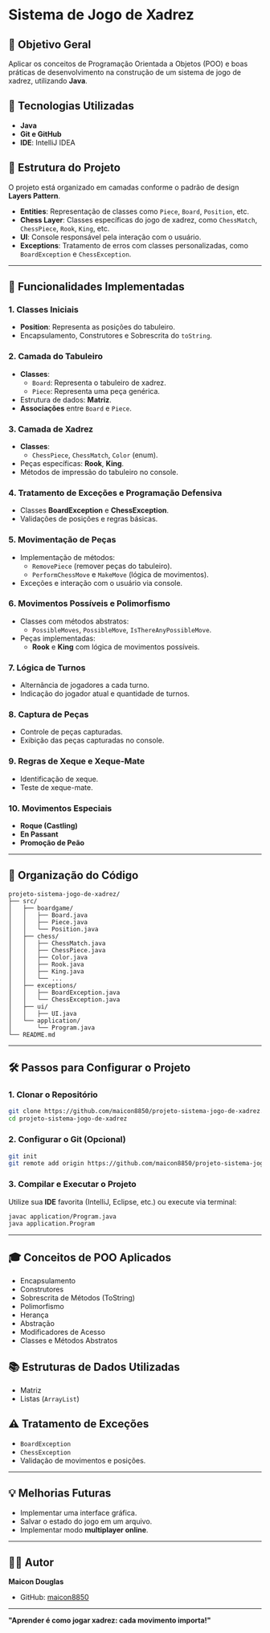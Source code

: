 # Sistema de Jogo de Xadrez

## 📌 **Objetivo Geral**
Aplicar os conceitos de Programação Orientada a Objetos (POO) e boas práticas de desenvolvimento na construção de um sistema de jogo de xadrez, utilizando **Java**.

## 🚀 **Tecnologias Utilizadas**
- **Java**
- **Git e GitHub**
- **IDE**: IntelliJ IDEA

## 📝 **Estrutura do Projeto**
O projeto está organizado em camadas conforme o padrão de design **Layers Pattern**.

- **Entities**: Representação de classes como `Piece`, `Board`, `Position`, etc.
- **Chess Layer**: Classes específicas do jogo de xadrez, como `ChessMatch`, `ChessPiece`, `Rook`, `King`, etc.
- **UI**: Console responsável pela interação com o usuário.
- **Exceptions**: Tratamento de erros com classes personalizadas, como `BoardException` e `ChessException`.

---

## 🎯 **Funcionalidades Implementadas**

### 1. **Classes Iniciais**
- **Position**: Representa as posições do tabuleiro.
- Encapsulamento, Construtores e Sobrescrita do `toString`.

### 2. **Camada do Tabuleiro**
- **Classes**:
  - `Board`: Representa o tabuleiro de xadrez.
  - `Piece`: Representa uma peça genérica.
- Estrutura de dados: **Matriz**.
- **Associações** entre `Board` e `Piece`.

### 3. **Camada de Xadrez**
- **Classes**:
  - `ChessPiece`, `ChessMatch`, `Color` (enum).
- Peças específicas: **Rook**, **King**.
- Métodos de impressão do tabuleiro no console.

### 4. **Tratamento de Exceções e Programação Defensiva**
- Classes **BoardException** e **ChessException**.
- Validações de posições e regras básicas.

### 5. **Movimentação de Peças**
- Implementação de métodos:
  - `RemovePiece` (remover peças do tabuleiro).
  - `PerformChessMove` e `MakeMove` (lógica de movimentos).
- Exceções e interação com o usuário via console.

### 6. **Movimentos Possíveis e Polimorfismo**
- Classes com métodos abstratos:
  - `PossibleMoves`, `PossibleMove`, `IsThereAnyPossibleMove`.
- Peças implementadas:
  - **Rook** e **King** com lógica de movimentos possíveis.

### 7. **Lógica de Turnos**
- Alternância de jogadores a cada turno.
- Indicação do jogador atual e quantidade de turnos.

### 8. **Captura de Peças**
- Controle de peças capturadas.
- Exibição das peças capturadas no console.

### 9. **Regras de Xeque e Xeque-Mate**
- Identificação de xeque.
- Teste de xeque-mate.

### 10. **Movimentos Especiais**
- **Roque (Castling)**
- **En Passant**
- **Promoção de Peão**

---

## 📂 **Organização do Código**
```
projeto-sistema-jogo-de-xadrez/
├── src/
│   ├── boardgame/
│   │   ├── Board.java
│   │   ├── Piece.java
│   │   └── Position.java
│   ├── chess/
│   │   ├── ChessMatch.java
│   │   ├── ChessPiece.java
│   │   ├── Color.java
│   │   ├── Rook.java
│   │   ├── King.java
│   │   └── ...
│   ├── exceptions/
│   │   ├── BoardException.java
│   │   └── ChessException.java
│   ├── ui/
│   │   ├── UI.java
│   └── application/
│       └── Program.java
└── README.md
```

---

## 🛠️ **Passos para Configurar o Projeto**

### 1. **Clonar o Repositório**
```bash
git clone https://github.com/maicon8850/projeto-sistema-jogo-de-xadrez.git
cd projeto-sistema-jogo-de-xadrez
```

### 2. **Configurar o Git (Opcional)**
```bash
git init
git remote add origin https://github.com/maicon8850/projeto-sistema-jogo-de-xadrez.git
```

### 3. **Compilar e Executar o Projeto**
Utilize sua **IDE** favorita (IntelliJ, Eclipse, etc.) ou execute via terminal:
```bash
javac application/Program.java
java application.Program
```

---

## 🎓 **Conceitos de POO Aplicados**
- Encapsulamento
- Construtores
- Sobrescrita de Métodos (ToString)
- Polimorfismo
- Herança
- Abstração
- Modificadores de Acesso
- Classes e Métodos Abstratos

## 📚 **Estruturas de Dados Utilizadas**
- Matriz
- Listas (`ArrayList`)

## ⚠️ **Tratamento de Exceções**
- `BoardException`
- `ChessException`
- Validação de movimentos e posições.

---

## 💡 **Melhorias Futuras**
- Implementar uma interface gráfica.
- Salvar o estado do jogo em um arquivo.
- Implementar modo **multiplayer online**.

---

## 🧑‍💻 **Autor**
**Maicon Douglas**
- GitHub: [maicon8850](https://github.com/maicon8850)

---

**"Aprender é como jogar xadrez: cada movimento importa!"**
